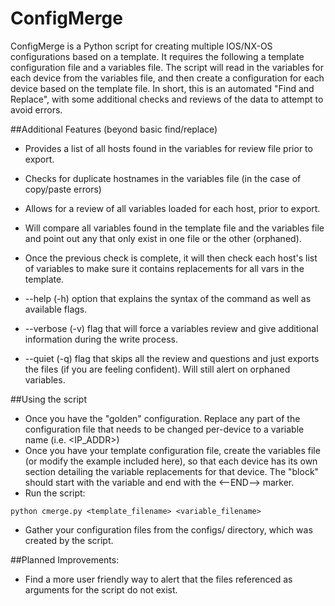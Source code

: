 ConfigMerge
===========

ConfigMerge is a Python script for creating multiple IOS/NX-OS configurations based on a template.  It requires the following a template configuration file and a variables file.  The script will read in the variables for each device from the variables file, and then create a configuration for each device based on the template file. In short, this is an automated "Find and Replace", with some additional checks and reviews of the data to attempt to avoid errors.

##Additional Features (beyond basic find/replace)
* Provides a list of all hosts found in the variables for review file prior to export.
* Checks for duplicate hostnames in the variables file (in the case of copy/paste errors)
* Allows for a review of all variables loaded for each host, prior to export.
* Will compare all variables found in the template file and the variables file and point out any that only exist in one file or the other (orphaned).
* Once the previous check is complete, it will then check each host's list of variables to make sure it contains replacements for all vars in the template.

* --help (-h) option that explains the syntax of the command as well as available flags.
* --verbose (-v) flag that will force a variables review and give additional information during the write process.
* --quiet (-q) flag that skips all the review and questions and just exports the files (if you are feeling confident).  Will still alert on orphaned variables.

##Using the script
* Once you have the "golden" configuration.  Replace any part of the configuration file that needs to be changed per-device to a variable name (i.e. <IP_ADDR>)
* Once you have your template configuration file, create the variables file (or modify the example included here), so that each device has its own section detailing the variable replacements for that device.  The "block" should start with the <HOSTNAME> variable and end with the <--END--> marker.
* Run the script:

```
python cmerge.py <template_filename> <variable_filename>
```

* Gather your configuration files from the configs/ directory, which was created by the script.

##Planned Improvements:

* Find a more user friendly way to alert that the files referenced as arguments for the script do not exist.
